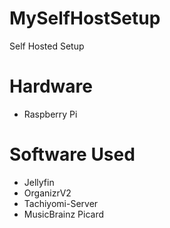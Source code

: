 # MySelfHostSetup
Self Hosted Setup

# Hardware
- Raspberry Pi

# Software Used
- Jellyfin
- OrganizrV2
- Tachiyomi-Server
- MusicBrainz Picard
